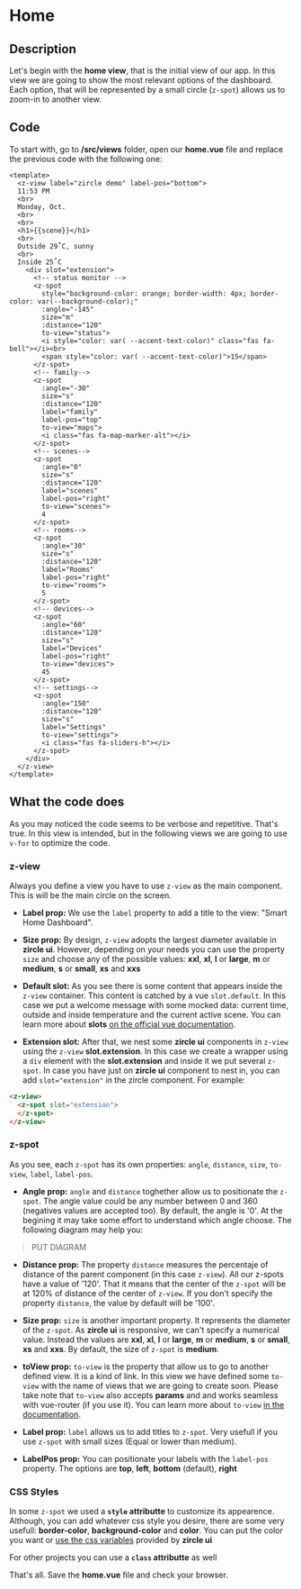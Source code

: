 # Home

## Description
Let's begin with the **home view**, that is the initial view of our app. In this view we are going to show the most relevant options of the dashboard. Each option, that will be represented by a small circle (`z-spot`) allows us to zoom-in to another view.


## Code
To start with, go to **/src/views** folder, open our **home.vue** file and replace the previous code with the following one:

```vue
<template>
  <z-view label="zircle demo" label-pos="bottom">
  11:53 PM
  <br>
  Monday, Oct.
  <br>
  <br>
  <h1>{{scene}}</h1>
  <br>
  Outside 29˚C, sunny
  <br>
  Inside 25˚C
    <div slot="extension">
      <!-- status monitor -->
      <z-spot
        style="background-color: orange; border-width: 4px; border-color: var(--background-color);"
        :angle="-145"
        size="m"
        :distance="120"
        to-view="status">
        <i style="color: var( --accent-text-color)" class="fas fa-bell"></i><br>
        <span style="color: var( --accent-text-color)">15</span>
      </z-spot>
      <!-- family-->
      <z-spot
        :angle="-30"
        size="s"
        :distance="120"
        label="family"
        label-pos="top"
        to-view="maps">
        <i class="fas fa-map-marker-alt"></i>
      </z-spot>
      <!-- scenes-->
      <z-spot
        :angle="0"
        size="s"
        :distance="120"
        label="scenes"
        label-pos="right"
        to-view="scenes">
        4
      </z-spot>
      <!-- rooms-->
      <z-spot
        :angle="30"
        size="s"
        :distance="120"
        label="Rooms"
        label-pos="right"
        to-view="rooms">
        5
      </z-spot>
      <!-- devices-->
      <z-spot
        :angle="60"
        :distance="120"
        size="s"
        label="Devices"
        label-pos="right"
        to-view="devices">
        45
      </z-spot>
      <!-- settings-->
      <z-spot
        :angle="150"
        :distance="120"
        size="s"
        label="Settings"
        to-view="settings">
        <i class="fas fa-sliders-h"></i>
      </z-spot>
    </div>
  </z-view>
</template>
```

## What the code does
As you may noticed the code seems to be verbose and repetitive. That's true. In this view is intended, but in the following views we are going to use `v-for` to optimize the code.

### z-view
Always you define a view you have to use `z-view` as the main component. This is will be the main circle on the screen. 

- **Label prop:** We use the `label` property to add a title to the view: "Smart Home Dashboard".

- **Size prop:** By design, `z-view` adopts the largest diameter available in **zircle ui**. However, depending on your needs you can use the property `size` and choose any of the possible values: **xxl**, **xl**, **l** or **large**, **m** or **medium**, **s** or **small**, **xs** and **xxs**

- **Default slot:** As you see there is some content that appears inside the `z-view` container. This content is catched by a vue `slot.default`. In this case we put a welcome message with some mocked data: current time, outside and inside temperature and the current active scene.
You can learn more about **slots** [ on the official vue documentation](#).

- **Extension slot:** After that, we nest some **zircle ui** components in `z-view` using the `z-view` **slot.extension**. In this case we create a wrapper using a  `div` element with the **slot.extension** and inside it we put several `z-spot`.  In case you have just on **zircle ui** component to nest in, you can add `slot="extension"` in the zircle component. 
For example:
```html
<z-view>
  <z-spot slot="extension">
  </z-spot>
</z-view>
```

### z-spot
As you see, each `z-spot` has its own properties: `angle`, `distance`, `size`, `to-view`, `label`, `label-pos`. 

- **Angle prop:** `angle` and `distance` toghether allow us to positionate the `z-spot`. The angle value could be any number between 0 and 360 (negatives values are accepted too). By default, the angle is '0'. At the begining it may take some effort to understand which angle choose. The following diagram may help you:

>PUT DIAGRAM


- **Distance prop:** The property `distance` measures the percentaje of distance of the parent component (in this case `z-view`). 
All our z-spots have a value of '120'. That it means that the center of the `z-spot` will be at 120% of distance of the center of `z-view`. If you don't specify the property `distance`, the value by default will be '100'.

- **Size prop:** `size` is another important property. It represents the diameter of the `z-spot`. As **zircle ui** is responsive, we can't specify a numerical value. Instead the values are **xxl**, **xl**, **l** or **large**, **m** or **medium**, **s** or **small**, **xs** and **xxs**. By default, the size of `z-spot` is **medium**.

- **toView prop:** `to-view` is the property that allow us to go to another defined view. It is a kind of link. In this view we have defined some `to-view` with the name of views that we are going to create soon. Please take note that `to-view` also accepts **params** and and works seamless with vue-router (if you use it). You can learn more about `to-view` [in the documentation](#).

- **Label prop:** `label` allows us to add titles to `z-spot`. Very usefull if you use `z-spot` with small sizes (Equal or lower than medium). 

- **LabelPos prop:** You can positionate your labels with the `label-pos` property. The options are **top**, **left**, **bottom** (default), **right**

### CSS Styles
In some `z-spot` we used a **`style` attributte** to customize its appearence. Although, you can add whatever css style you desire, there are some very usefull: **border-color**, **background-color** and **color**. You can put the color you want or [use the css variables](#) provided by **zircle ui**

For other projects you can use a **`class` attributte** as well

That's all. Save the **home.vue** file and check your browser.
